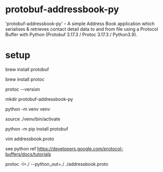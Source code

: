 # protobuf-addressbook-py 
'protobuf-addressbook-py' – A simple Address Book application which serialises & retrieves contact detail data to and from file using a Protocol Buffer with Python (Protobuf 3.17.3 / Protoc 3.17.3 / Python3.9).

# setup

brew install protobuf

brew install protoc

protoc --version

mkdir protobuf-addressbook-py

python -m venv venv

source ./venv/bin/activate

python -m pip install protobuf

vim addressbook.proto

see python ref https://developers.google.com/protocol-buffers/docs/tutorials

protoc -I=./ --python_out=./ ./addressbook.proto
